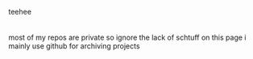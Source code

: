 teehee
</br></br></br>
most of my repos are private so ignore the lack of schtuff on this page i mainly use github for archiving projects
